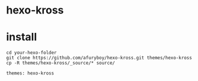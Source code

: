 # hexo-kross


# install

```
cd your-hexo-folder
git clone https://github.com/afuryboy/hexo-kross.git themes/hexo-kross
cp -R themes/hexo-kross/_source/* source/
```

```
themes: hexo-kross
```